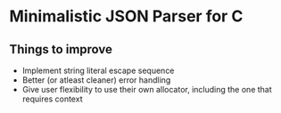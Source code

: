 # Minimalistic JSON Parser for C

## Things to improve
- Implement string literal escape sequence
- Better (or atleast cleaner) error handling
- Give user flexibility to use their own allocator, including the one that requires context
